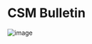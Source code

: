 # CSM Bulletin
![image](https://github.com/jmotamarry/Hackathon/assets/79808791/8c44a04d-a362-4df4-a129-e5a590673c5f)
